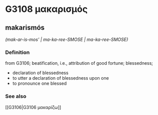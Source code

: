 # G3108 μακαρισμός

## makarismós

_(mak-ar-is-mos' | ma-ka-ree-SMOSE | ma-ka-ree-SMOSE)_

### Definition

from G3106; beatification, i.e., attribution of good fortune; blessedness; 

- declaration of blessedness
- to utter a declaration of blessedness upon one
- to pronounce one blessed

### See also

[[G3106|G3106 μακαρίζω]]
